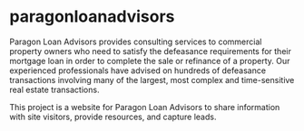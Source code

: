 # paragonloanadvisors
Paragon Loan Advisors provides consulting services to commercial property owners who need to satisfy the defeasance requirements for their mortgage loan in order to complete the sale or refinance of a property. Our experienced professionals have advised on hundreds of defeasance transactions involving many of the largest, most complex and time-sensitive real estate transactions.

This project is a website for Paragon Loan Advisors to share information with site visitors, provide resources, and capture leads.
